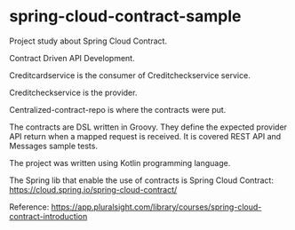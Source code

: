 # spring-cloud-contract-sample

Project study about Spring Cloud Contract. 

Contract Driven API Development.

Creditcardservice is the consumer of Creditcheckservice service.

Creditcheckservice is the provider.

Centralized-contract-repo is where the contracts were put.

The contracts are DSL written in Groovy. They define the expected provider API return when a mapped request is received.
It is covered REST API and Messages sample tests.

The project was written using Kotlin programming language.

The Spring lib that enable the use of contracts is Spring Cloud Contract: https://cloud.spring.io/spring-cloud-contract/

Reference: https://app.pluralsight.com/library/courses/spring-cloud-contract-introduction
